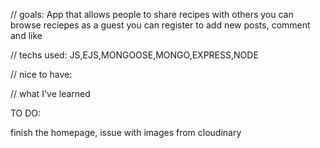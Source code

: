 // goals:
App that allows people to share recipes with others
you can browse reciepes as a guest 
you can register to add new posts, comment and like 

// techs used: 
JS,EJS,MONGOOSE,MONGO,EXPRESS,NODE

// nice to have:

// what I've learned

TO DO: 

finish the homepage, issue with images from cloudinary



